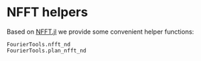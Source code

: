 # NFFT helpers
Based on [NFFT.jl](https://github.com/JuliaMath/NFFT.jl) we provide some convenient helper functions:

```@docs
FourierTools.nfft_nd
FourierTools.plan_nfft_nd
```
